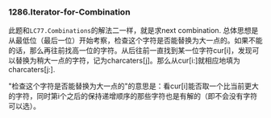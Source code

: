 ### 1286.Iterator-for-Combination

此题和```LC77.Combinations```的解法二一样，就是求next combination. 总体思想是从最低位（最后一位）开始考察，检查这个字符是否能替换为大一点的。如果不能的话，那么再往前找高一位的字符。从后往前一直找到某一位字符cur[i]，发现可以替换为稍大一点的字符，记为charcaters[j]。那么从cur[i:]就相应地填为charcaters[j:].

"检查这个字符是否能替换为大一点的"的意思是：看cur[i]能否取一个比当前更大的字符，同时第i个之后的保持递增顺序的那些字符也是有解的（即不会没有字符可以选）。
